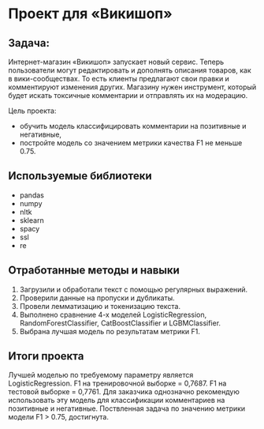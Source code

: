 # Проект для «Викишоп»


## Задача:

Интернет-магазин «Викишоп» запускает новый сервис. Теперь пользователи могут редактировать и дополнять описания товаров, как в вики-сообществах. То есть клиенты предлагают свои правки и комментируют изменения других. Магазину нужен инструмент, который будет искать токсичные комментарии и отправлять их на модерацию. 

Цель проекта:
- обучить модель классифицировать комментарии на позитивные и негативные, 
- постройте модель со значением метрики качества F1 не меньше 0.75. 

## Используемые библиотеки
- pandas
- numpy
- nltk
- sklearn
- spacy
- ssl
- re

## Отработанные методы и навыки
1. Загрузили и обработали текст с помощью регулярных выражений.
 2. Проверили данные на пропуски и дубликаты. 
 3. Провели лемматизацию и токенизацию текста. 
 4. Выполнено сравнение 4-х моделей LogisticRegression, RandomForestClassifier, CatBoostClassifier и LGBMClassifier.
 5. Выбрана лучшая модель по результатам метрики F1.

## Итоги проекта

Лучшей моделью по требуемому параметру является LogisticRegression. F1 на тренировочной выборке = 0,7687. F1 на тестовой выборке = 0,7761. Для заказчика однозначно рекомендую использовать эту модель для классификации комментариев на позитивные и негативные. Поствленная задача по значению метрики модели F1 > 0.75, достигнута. 

```python
